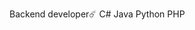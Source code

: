 Backend developer☄️
C#
Java 
Python 
PHP 
<!---
GomesMenembage/GomesMenembage is a ✨ special ✨ repository because its `README.md` (this file) appears on your GitHub profile.
You can click the Preview link to take a look at your changes.
--->
